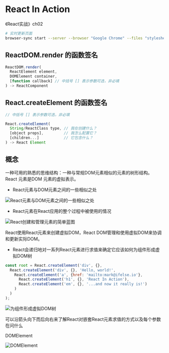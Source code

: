 # React In Action

《React实战》ch02

```bash
# 实时更新页面
browser-sync start --server --browser "Google Chrome" --files "stylesheets/*.css, *.html, *.js"

```

## ReactDOM.render 的函数签名

```jsx
ReactDOM.render(
  ReactElement element,
  DOMElement container,
  [function callback] // 中括号 [] 表示参数可选，非必填
) -> ReactComponent
```

## React.createElement 的函数签名

```jsx
// 中括号 [] 表示参数可选，非必填

React.createElement(
  String/ReactClass type, // 我在创建什么？
  [object props],         // 我怎么配置它？
  [children...]           // 它包含什么？
) -> React Element
```

## 概念

一种可用的熟悉的思维结构：一种与常规DOM元素相似的元素的树形结构。
React 元素是DOM 元素的虚拟表示。

* React元素与DOM元素之间的一些相似之处

![React元素与DOM元素之间的一些相似之处](https://tva1.sinaimg.cn/large/007S8ZIlly1ggo2ihgipoj30hs05mq3x.jpg)

* React元素在React应用的整个过程中被使用的情况

![React创建和管理元素的简单蓝图](https://tva1.sinaimg.cn/large/007S8ZIlly1ggo2j99r0vj30m8043wfo.jpg)

React使用React元素来创建虚拟DOM，React DOM管理和使用虚拟DOM来协调和更新实际DOM。

* React会递归地对一系列React元素进行求值来确定它应该如何为组件形成虚拟DOM树

```jsx
const root = React.createElement('div', {},
  React.createElement('div', {}, 'Hello, world!',
    React.createElement('a', {href: 'mailto:mark@ifelse.io'},
      React.createElement('h1', {}, 'React In Action'),
      React.createElement('em', {}, '...and now it really is!')
    )
  )
);
```

![为组件形成虚拟DOM树](https://tva1.sinaimg.cn/large/007S8ZIlly1ggo3jcoqm4j30m80b6q6u.jpg)

可以沿箭头向下而后向右来了解React对嵌套React元素求值的方式以及每个参数在问什么

DOMElement

![DOMElement](https://tva1.sinaimg.cn/large/007S8ZIlly1ggo3r4uebfj30hs06xjsn.jpg)
